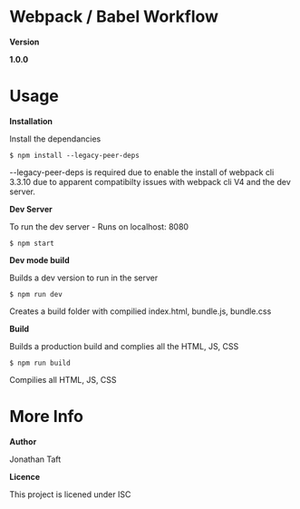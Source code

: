 # Webpack / Babel Workflow


**Version**

**1.0.0**


# Usage

**Installation**

Install the dependancies

```$ npm install --legacy-peer-deps```

--legacy-peer-deps is required due to enable the install of webpack cli 3.3.10 due to apparent compatibilty issues with webpack cli V4 and the dev server. 

**Dev Server**

To run the dev server - Runs on localhost: 8080

```$ npm start```

**Dev mode build**

Builds a dev version to run in the server

```$ npm run dev```

Creates a build folder with compilied index.html, bundle.js, bundle.css

**Build**

Builds a production build and complies all the HTML, JS, CSS

```$ npm run build```

Compilies all HTML, JS, CSS

# More Info


**Author**

Jonathan Taft


**Licence**

This project is licened under ISC
